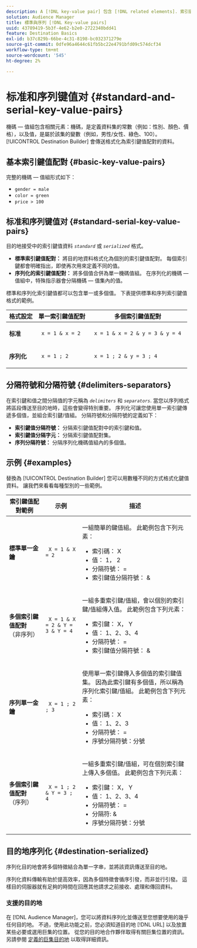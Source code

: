 ```yaml
---
description: A [!DNL key-value pair] 包含 [!DNL related elements]. 索引鍵，是定義資料集的常數（例如，性別、顏色、價格），值，是屬於該集的變數（例如，男性/女性、綠色、100）。 Destination Builder會傳送格式化為索引鍵/值組的資料。
solution: Audience Manager
title: 標準與序列 [!DNL Key-value pairs]
uuid: 43789419-5b3f-4e62-b2e0-2722340bdd41
feature: Destination Basics
exl-id: b37c829b-66be-4c31-8198-bc032371279e
source-git-commit: 0dfe96a4644c61fb5bc22e4791bfd09c574dcf34
workflow-type: tm+mt
source-wordcount: '545'
ht-degree: 2%

---
```


# 标准和序列键值对 {#standard-and-serial-key-value-pairs}

機碼 — 值組包含相關元素：機碼，是定義資料集的常數（例如：性別、顏色、價格），以及值，是屬於該集的變數（例如，男性/女性、綠色、100）。 [!UICONTROL Destination Builder] 會傳送格式化為索引鍵值配對的資料。

## 基本索引鍵值配對 {#basic-key-value-pairs}

完整的機碼 — 值組形式如下：

* `gender = male`
* `color = green`
* `price > 100`

## 标准和序列键值对 {#standard-serial-key-value-pairs}

目的地接受中的索引鍵值資料 *`standard`* 或 *`serialized`* 格式。

* **標準索引鍵值配對：** 將目的地資料格式化為個別的索引鍵值配對。 每個索引鍵都會明確指出，即使再次用來定義不同的值。
* **序列化的索引鍵值配對：** 將多個值合併為單一機碼值組。 在序列化的機碼 — 值組中，特殊指示器會分隔機碼 — 值集內的值。

標準和序列化索引鍵值都可以包含單一或多個值。 下表提供標準和序列索引鍵值格式的範例。

<table id="table_7895B1E800934117A19A96380F0CF91B"> 
 <thead> 
  <tr> 
   <th colname="col1" class="entry"> 格式設定 </th>
   <th colname="col2" class="entry"> 單一索引鍵值配對 </th>
   <th colname="col3" class="entry"> 多個索引鍵值配對 </th>
  </tr>
 </thead>
 <tbody> 
  <tr> 
   <td colname="col1"> <p> <b>标准</b> </p> </td>
   <td colname="col2"> <p> <code> x = 1 &amp; x = 2 </code> </p> </td>
   <td colname="col3"> <p> <code> x = 1 &amp; x = 2 &amp; y = 3 &amp; y = 4 </code> </p> </td>
  </tr>
  <tr> 
   <td colname="col1"> <p> <b>序列化</b> </p> </td> 
   <td colname="col2"> <p> <code> x = 1 ; 2 </code> </p> </td> 
   <td colname="col3"> <p> <code> x = 1 ; 2 &amp; y = 3 ; 4 </code> </p> </td>
  </tr>
 </tbody>
</table>

## 分隔符號和分隔符號 {#delimiters-separators}

在索引鍵和值之間分隔值的字元稱為 *`delimiters`* 和 *`separators`*. 當您以序列格式將區段傳送至目的地時，這些會變得特別重要。 序列化可讓您使用單一索引鍵傳遞多個值，並組合索引鍵/值組。 分隔符號和分隔符號的定義如下：

* **索引鍵值分隔符號：** 分隔索引鍵值配對中的索引鍵和值。
* **索引鍵值分隔字元：** 分隔索引鍵值配對集。
* **序列分隔符號：** 分隔序列化機碼值組內的多個值。

## 示例 {#examples}

替換為 [!UICONTROL Destination Builder] 您可以用數種不同的方式格式化鍵值資料。 讓我們來看看每種型別的一些範例。

<table id="table_C2FBDC887C8C4CC88B1B2A7CF8E2795F"> 
 <thead> 
  <tr> 
   <th colname="col1" class="entry"> 索引鍵值配對範例 </th> 
   <th colname="col2" class="entry"> 示例 </th> 
   <th colname="col3" class="entry"> 描述 </th> 
  </tr> 
 </thead>
 <tbody> 
  <tr> 
   <td colname="col1"> <p> <b>標準單一金鑰</b> </p> </td> 
   <td colname="col2"> <p> <code> X = 1 &amp; X = 2 </code> </p> </td> 
   <td colname="col3"> <p>一組簡單的鍵值組。 此範例包含下列元素： </p> 
    <ul id="ul_28C0CB005B264373926CA5D7418EE845"> 
     <li id="li_B6D300DBA9064F0BA743BA9B04339511">索引碼： X </li> 
     <li id="li_9A1C98D5C9124FF1B4F032668576C03A">值： 1， 2 </li> 
     <li id="li_1D2828328E554176846C94F6140C0CBF">分隔符號： = </li> 
     <li id="li_0C6A70A0D9534611ACC98A0FD3693587">索引鍵值分隔符號： &amp; </li> 
    </ul> </td> 
  </tr> 
  <tr> 
   <td colname="col1"> <p> <b>多個索引鍵值配對</b> （非序列） </p> </td> 
   <td colname="col2"> <p> <code> X = 1 &amp; X = 2 &amp; Y = 3 &amp; Y = 4 </code> </p> </td> 
   <td colname="col3"> <p>一組多重索引鍵/值組，會以個別的索引鍵/值組傳入值。 此範例包含下列元素： </p> 
    <ul id="ul_7FB22A43B435463D9F209067FF2C3619"> 
     <li id="li_7487657F6C2F48F5A4C4C9F9E8FB3B4B">索引鍵： X， Y </li> 
     <li id="li_B828CF81DAB8443FBB2EDF6538A63B3C">值： 1、2、3、4 </li> 
     <li id="li_EA4C95F6C93D435EB79237E38CE6F011">分隔符號： = </li> 
     <li id="li_45984AE2B581498299054BA5276D461D">索引鍵值分隔符號： &amp; </li> 
    </ul> </td> 
  </tr> 
  <tr> 
   <td colname="col1"> <p> <b>序列單一金鑰</b> </p> </td> 
   <td colname="col2"> <p> <code> X = 1 ; 2 ; 3 </code> </p> </td> 
   <td colname="col3"> <p>使用單一索引鍵傳入多個值的索引鍵值集。 因為此索引鍵有多個值，所以稱為序列化索引鍵/值組。 此範例包含下列元素： </p> 
    <ul id="ul_69C4C662B9BD4F77BB940D921B316CCF"> 
     <li id="li_718BEC527E69417C9F88D3DBD3357A28">索引碼： X </li> 
     <li id="li_659DCBBFB4024AC2B9C4E74D2A86648D">值： 1、2、3 </li> 
     <li id="li_9A890233C6F84085A7BD5EA4D044E3CC">分隔符號： = </li> 
     <li id="li_AFC0426EA6044F8BAFD915FCB3808FBA">序號分隔符號：分號 </li> 
    </ul> </td> 
  </tr> 
  <tr> 
   <td colname="col1"> <p> <b>多個索引鍵值配對</b> （序列） </p> </td> 
   <td colname="col2"> <p> <code> X = 1 ; 2 &amp; Y = 3 ; 4 </code> </p> </td> 
   <td colname="col3"> <p>一組多重索引鍵/值組，可在個別索引鍵上傳入多個值。 此範例包含下列元素： </p> 
    <ul id="ul_CB50133B2E944818B9F2A0586EF69774"> 
     <li id="li_FD3D7ECC2BF046E99B1ED0B73EFE341F">索引鍵： X， Y </li> 
     <li id="li_2BADC98C4CE74BBBBA1DC446D24615AC">值： 1、2、3、4 </li> 
     <li id="li_4125435175AD4A43A44B980B28F32364">分隔符號： = </li> 
     <li id="li_48CFC279B2514F4FB2935B05FC7F287A">分隔符: &amp; </li> 
     <li id="li_576C731F2FAF47FD92F55345CD6D36A0">序號分隔符號：分號 </li> 
    </ul> </td> 
  </tr> 
 </tbody> 
</table>

## 目的地序列化 {#destination-serialized}

序列化目的地會將多個特徵結合為單一字串，並將該資訊傳送至目的地。

<!-- c_dest_serialized.xml -->

序列化資料傳輸有助於提高效率，因為多個特徵會循序引發，而非並行引發。 這樣目的伺服器就有足夠的時間在回應其他請求之前接收、處理和傳回資料。

### 支援的目的地

在 [!DNL Audience Manager]，您可以將資料序列化並傳送至您想要使用的幾乎任何目的地。 不過，使用此功能之前，您必須知道目的地 [!DNL URL] 以及放置某些必要或選用巨集的位置。 從您的目的地合作夥伴取得有關巨集位置的資訊。 另請參閱 [定義的巨集目的地](../../features/destinations/destination-macros.md#destination-macros-defined) 以取得詳細資訊。
